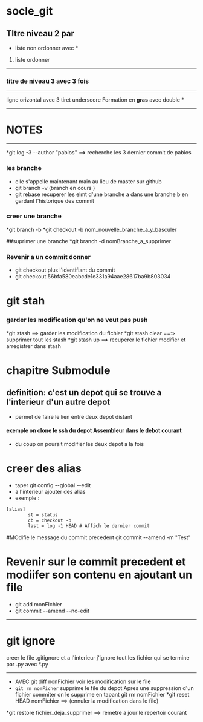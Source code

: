   # socle_git
## TItre niveau 2 par #
* liste non ordonner avec *

1. liste ordonner 

---
### titre de niveau 3 avec 3 fois #
___
 ligne orizontal avec 3 tiret underscore
Formation en **gras** avec double *

---
# NOTES

---
*git log -3 --author "pabios" ==> recherche les 3 dernier commit de pabios

### les branche
* elle s'appelle maintenant main au lieu de master sur github
* git branch -v (branch en cours )
* git rebase recuperer les elmt d'une branche a dans une branche b en gardant l'historique des commit

### creer une branche 
*git branch -b 
*git checkout -b nom_nouvelle_branche_a_y_basculer

##suprimer une branche 
*git branch -d nomBranche_a_supprimer

### Revenir a un commit donner
* git checkout plus l'identifiant du commit 
* git checkout 56bfa580eabcde1e331a94aae28617ba9b803034

# git stah 
### garder les modification qu'on ne veut pas push
*git stash  ==> garder les modification du fichier
*git stash clear ==:> supprimer tout les stash
*git stash up ==> recuperer le fichier modifier et arregistrer dans stash


# chapitre Submodule
## definition: c'est un depot qui se trouve a l'interieur d'un autre depot 
* permet de faire le lien entre deux depot distant 
#### exemple on clone le ssh du depot Assembleur dans le debot courant 
* du coup on pourait modifier les deux depot a la fois 


# creer des alias
* taper git config --global --edit
* a l'interieur ajouter des alias 
* exemple :
```html
[alias]
        st = status
        cb = checkout -b
        last = log -1 HEAD # Affich le dernier commit


```

#MOdifie le message du commit precedent
git commit --amend -m "Test"

# Revenir sur le commit precedent et modiifer son contenu en ajoutant un file
* git add monFIchier
* git commit --amend --no-edit

___
# git ignore
creer le file .gitignore et a l'interieur j'ignore tout les fichier qui se termine par .py avec *.py
___
* AVEC git diff nonFichier voir les modification sur le file
* ```git rm nomFicher``` supprime le file du depot 
Apres une suppression d'un fichier commiter on le supprime en tapant git rm nomFichier
*git reset HEAD nomFichier ==>
(ennuler la modification  dans le file)

*git restore fichier_deja_supprimer ==> remetre a jour le repertoir courant

